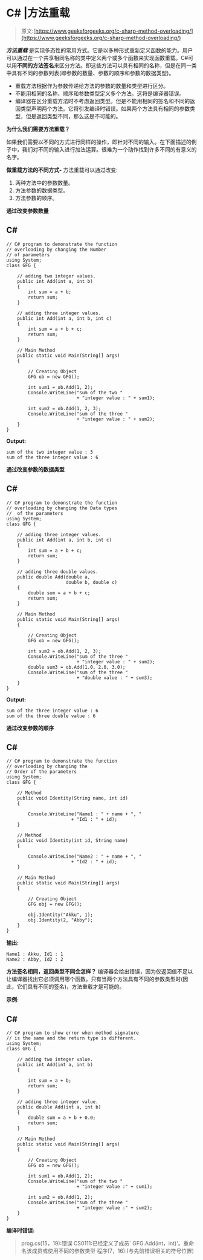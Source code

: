 # C# |方法重载

> 原文:[https://www.geeksforgeeks.org/c-sharp-method-overloading/](https://www.geeksforgeeks.org/c-sharp-method-overloading/)

***方法重载*** 是实现多态性的常用方式。它是以多种形式重新定义函数的能力。用户可以通过在一个共享相同名称的类中定义两个或多个函数来实现函数重载。C#可以用**不同的方法签名**来区分方法。即这些方法可以具有相同的名称，但是在同一类中具有不同的参数列表(即参数的数量、参数的顺序和参数的数据类型)。

*   重载方法根据作为参数传递给方法的参数的数量和类型进行区分。
*   不能用相同的名称、顺序和参数类型定义多个方法。这将是编译器错误。
*   编译器在区分重载方法时不考虑返回类型。但是不能用相同的签名和不同的返回类型声明两个方法。它将引发编译时错误。如果两个方法具有相同的参数类型，但是返回类型不同，那么这是不可能的。

**为什么我们需要方法重载？**

如果我们需要以不同的方式进行同样的操作，即针对不同的输入。在下面描述的例子中，我们对不同的输入进行加法运算。很难为一个动作找到许多不同的有意义的名字。

**做重载方法的不同方式-**
方法重载可以通过改变:

1.  两种方法中的参数数量。
2.  方法参数的数据类型。
3.  方法参数的顺序。

**通过改变参数数量**

## C#

```
// C# program to demonstrate the function
// overloading by changing the Number
// of parameters
using System;
class GFG {

    // adding two integer values.
    public int Add(int a, int b)
    {
        int sum = a + b;
        return sum;
    }

    // adding three integer values.
    public int Add(int a, int b, int c)
    {
        int sum = a + b + c;
        return sum;
    }

    // Main Method
    public static void Main(String[] args)
    {

        // Creating Object
        GFG ob = new GFG();

        int sum1 = ob.Add(1, 2);
        Console.WriteLine("sum of the two "
                          + "integer value : " + sum1);

        int sum2 = ob.Add(1, 2, 3);
        Console.WriteLine("sum of the three "
                          + "integer value : " + sum2);
    }
}
```

**Output:** 

```
sum of the two integer value : 3
sum of the three integer value : 6
```

**通过改变参数的数据类型**

## C#

```
// C# program to demonstrate the function
// overloading by changing the Data types
//  of the parameters
using System;
class GFG {

    // adding three integer values.
    public int Add(int a, int b, int c)
    {
        int sum = a + b + c;
        return sum;
    }

    // adding three double values.
    public double Add(double a,
                      double b, double c)
    {
        double sum = a + b + c;
        return sum;
    }

    // Main Method
    public static void Main(String[] args)
    {

        // Creating Object
        GFG ob = new GFG();

        int sum2 = ob.Add(1, 2, 3);
        Console.WriteLine("sum of the three "
                          + "integer value : " + sum2);
        double sum3 = ob.Add(1.0, 2.0, 3.0);
        Console.WriteLine("sum of the three "
                          + "double value : " + sum3);
    }
}
```

**Output:** 

```
sum of the three integer value : 6
sum of the three double value : 6
```

**通过改变参数的顺序**

## C#

```
// C# program to demonstrate the function
// overloading by changing the
// Order of the parameters
using System;
class GFG {

    // Method
    public void Identity(String name, int id)
    {

        Console.WriteLine("Name1 : " + name + ", "
                        + "Id1 : " + id);
    }

    // Method
    public void Identity(int id, String name)
    {

        Console.WriteLine("Name2 : " + name + ", "
                        + "Id2 : " + id);
    }

    // Main Method
    public static void Main(String[] args)
    {

        // Creating Object
        GFG obj = new GFG();

        obj.Identity("Akku", 1);
        obj.Identity(2, "Abby");
    }
}
```

**输出:**

```
Name1 : Akku, Id1 : 1
Name2 : Abby, Id2 : 2
```

**方法签名相同，返回类型不同会怎样？**
编译器会给出错误，因为仅返回值不足以让编译器找出它必须调用哪个函数。只有当两个方法具有不同的参数类型时(因此，它们具有不同的签名)，方法重载才是可能的。

**示例:**

## C#

```
// C# program to show error when method signature
// is the same and the return type is different.
using System;
class GFG {

    // adding two integer value.
    public int Add(int a, int b)
    {

        int sum = a + b;
        return sum;
    }

    // adding three integer value.
    public double Add(int a, int b)
    {
        double sum = a + b + 0.0;
        return sum;
    }

    // Main Method
    public static void Main(String[] args)
    {

        // Creating Object
        GFG ob = new GFG();

        int sum1 = ob.Add(1, 2);
        Console.WriteLine("sum of the two "
                          + "integer value :" + sum1);

        int sum2 = ob.Add(1, 2);
        Console.WriteLine("sum of the three "
                          + "integer value :" + sum2);
    }
}
```

**编译时错误:**

> prog.cs(15，19):错误 CS0111:已经定义了成员` GFG.Add(int，int)'。重命名该成员或使用不同的参数类型
> 程序(7，16):(与先前错误相关的符号位置)